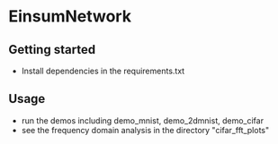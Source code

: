 # EinsumNetwork

## Getting started
* Install dependencies in the requirements.txt

## Usage
* run the demos including demo_mnist, demo_2dmnist, demo_cifar
* see the frequency domain analysis in the directory "cifar_fft_plots"
